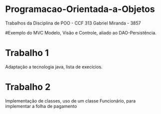 # Programacao-Orientada-a-Objetos
Trabalhos da Disciplina de POO - CCF 313
Gabriel Miranda - 3857

#Exemplo do MVC
Modelo, Visão e Controle, aliado ao DAO-Persistência.

# Trabalho 1
Adaptação a tecnologia java, lista de execícios.

# Trabalho 2
Implementação de classes, uso de um classe Funcionário, para implementar a folha de pagamento
